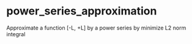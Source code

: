 # power_series_approximation
Approximate a function [-L, +L] by a power series by minimize L2 norm integral
